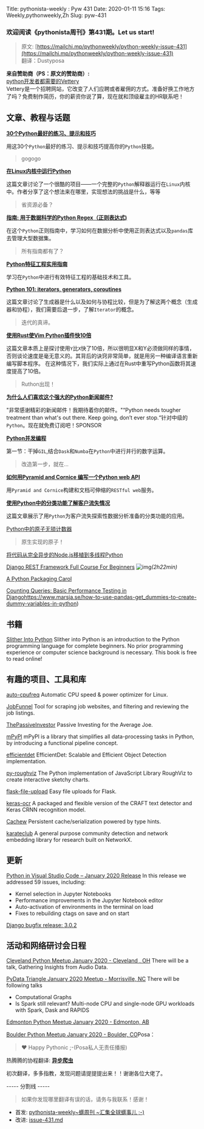 Title: pythonista-weekly : Pyw 431
Date: 2020-01-11 15:16
Tags: Weekly,pythonweekly,Zh 
Slug: pyw-431

### 欢迎阅读《pythonista周刊》第431期。Let us start!


>原文: [https://mailchi.mp/pythonweekly/python-weekly-issue-431](https://mailchi.mp/pythonweekly/python-weekly-issue-431)  
>翻译：Dustyposa

**来自赞助商（PS：原文的赞助商）:**  
[python开发者都需要的Vettery](https://www.vettery.com/tech?utm_source=newsletter&utm_medium=pythonweekly&utm_term=tech&utm_content=grouped&utm_campaign=ad-77579)  
Vettery是一个招聘网站，它改变了人们应聘或者雇佣的方式。准备好换工作地方了吗？免费制作简历，你的薪资你说了算，现在就和顶级雇主的HR联系吧！


## 文章、教程与话题
**[30个Python最好的练习、提示和技巧](https://t.co/zGlFseuoLG)** 

用这30个`Python`最好的练习、提示和技巧提高你的`Python`技能。

> gogogo

**[在Linux内核中运行Python](https://t.co/rJvjoUo4pf)**

这篇文章讨论了一个很酷的项目——一个完整的`Python`解释器运行在`Linux`内核中。作者分享了这个想法来在哪里，实现想法的挑战是什么，等等

> 省资源必备？



**[指南: 用于数据科学的Python Regex（正则表达式)](https://www.dataquest.io/blog/regular-expressions-data-scientists/)**

在这个`Python`正则指南中，学习如何在数据分析中使用正则表达式以及`pandas`库去管理大型数据集。

> 所有指南都有了？

**[Python特征工程实用指南](https://heartbeat.fritz.ai/a-practical-guide-to-feature-engineering-in-python-8326e40747c8)**

学习在`Python`中进行有效特征工程的基础技术和工具。

**[Python 101: iterators, generators, coroutines](https://www.integralist.co.uk/posts/python-generators/)**

这篇文章讨论了生成器是什么以及如何与协程比较，但是为了解这两个概念（生成器和协程），我们需要后退一步，了解`Iterator`的概念。

> 迭代的真谛。

**[使用Rust使Vim Python插件快10倍](http://liuchengxu.org/posts/speed-up-vim-python-plugin-using-rust/)**

这篇文章本质上是探讨使用`Y`比`X`快了10倍，所以很明显X和Y必须做同样的事情，否则谈论速度是毫无意义的。其背后的诀窍非常简单，就是用另一种编译语言重新编写脚本程序。 在这种情况下，我们实际上通过在Rust中重写Python函数将其速度提高了10倍。

> Ruthon出现！

**[为什么人们喜欢这个强大的Python新闻邮件?](https://powerfulpython.com/newsletter/?utm_source=pythonweekly&utm_medium=newsletter&utm_campaign=2019-01-09)**

"非常感谢精彩的新闻邮件！我期待着你的邮件。"“Python needs tougher treatment than what's out there. Keep going, don’t ever stop.“针对中级的`Python`。现在就免费订阅吧！SPONSOR

**[Python并发编程](https://blog.esciencecenter.nl/parallel-programming-in-python-7fd62c90217d)**

第一节：干掉`GIL`,结合`Dask`和`Numba`在`Python`中进行并行的数字运算。

> 改造第一步，就在...

**[如何用Pyramid and Cornice 编写一个Python web API ](https://opensource.com/article/20/1/python-web-api-pyramid-cornice)** 

用`Pyramid and Cornice`构建和文档可伸缩的`RESTful web`服务。



**[使用Python中的分类功能了解客户流失情况](https://datascienceplus.com/understanding-customer-attrition-using-categorical-features-in-python/)**

这篇文章展示了用`Python`为客户流失探索性数据分析准备的分类功能的应用。



[Python中的原子无锁计数器](https://julien.danjou.info/atomic-lock-free-counters-in-python/)

> 原生实现的原子！



[将代码从完全异步的Node.js移植到多线程Python](https://t.co/YytjAeBzrz)

[Django REST Framework Full Course For Beginners](https://www.youtube.com/watch?v=B38aDwUpcFc) ![img](https://gallery.mailchimp.com/e2e180baf855ac797ef407fc7/images/8def3887-e9e9-4a48-95e0-74045a6a23fc.png)*(2h22min)*

[A Python Packaging Carol](https://www.b-list.org/weblog/2020/jan/05/packaging/)

[Counting Queries: Basic Performance Testing in Django](https://www.vinta.com.br/blog/2020/counting-queries-basic-performance-testing-in-django/)https://www.marsja.se/how-to-use-pandas-get_dummies-to-create-dummy-variables-in-python)

## 书籍

[Slither Into Python](https://www.slitherintopython.com/)
Slither into Python is an introduction to the Python programming language for complete beginners. No prior programming experience or computer science background is necessary. This book is free to read online! 



## 有趣的项目、工具和库




[auto-cpufreq](https://github.com/AdnanHodzic/auto-cpufreq)
Automatic CPU speed & power optimizer for Linux.

[JobFunnel](https://github.com/PaulMcInnis/JobFunnel)
Tool for scraping job websites, and filtering and reviewing the job listings.

[ThePassiveInvestor](https://github.com/JerBouma/ThePassiveInvestor)
Passive Investing for the Average Joe.

[mPyPl](http://soshnikov.com/mPyPl/) 
mPyPl is a library that simplifies all data-processing tasks in Python, by introducing a functional pipeline concept.

[efficientdet](https://github.com/signatrix/efficientdet)
EfficientDet: Scalable and Efficient Object Detection implementation.

[py-roughviz](https://github.com/charlesdong1991/py-roughviz)
The Python implementation of JavaScript Library RoughViz to create interactive sketchy charts.

[flask-file-upload](https://github.com/joegasewicz/Flask-File-Upload)
Easy file uploads for Flask.

[keras-ocr](https://github.com/faustomorales/keras-ocr)
A packaged and flexible version of the CRAFT text detector and Keras CRNN recognition model.

[Cachew](https://github.com/karlicoss/cachew)
Persistent cache/serialization powered by type hints.

[karateclub](https://github.com/benedekrozemberczki/karateclub)
A general purpose community detection and network embedding library for research built on NetworkX.

## 更新

[Python in Visual Studio Code – January 2020 Release](https://devblogs.microsoft.com/python/python-in-visual-studio-code-january-2020-release/)
In this release we addressed 59 issues, including: 

- Kernel selection in Jupyter Notebooks  
- Performance improvements in the Jupyter Notebook editor
- Auto-activation of environments in the terminal on load 
- Fixes to rebuilding ctags on save and on start 


[Django bugfix release: 3.0.2](https://www.djangoproject.com/weblog/2020/jan/02/django-bugfix-release-302/)

## 活动和网络研讨会日程

[Cleveland Python Meetup January 2020 - Cleveland , OH](https://www.meetup.com/Cleveland-Area-Python-Interest-Group/events/wrwphqybccbrb/)
There will be a talk, Gathering Insights from Audio Data.

[PyData Triangle January 2020 Meetup - Morrisville, NC](https://www.meetup.com/PyData-Triangle/events/267006605/)
There will be following talks

- Computational Graphs
- Is Spark still relevant? Multi-node CPU and single-node GPU workloads with Spark, Dask and RAPIDS


[Edmonton Python Meetup January 2020 - Edmonton, AB](https://www.meetup.com/startupedmonton/events/dtflxjybccbrb/)

[Boulder Python Meetup January 2020 - Boulder, CO](https://www.meetup.com/BoulderPython/events/vcmckrybccbsb/)Posa：

> ❤️ Happy Pythonic ;-(Posa私人无责任播报)  

热腾腾的协程翻译: **[异步爬虫](https://github.com/Dustyposa/goSpider/blob/master/python_advance/%E7%BF%BB%E8%AF%91%E8%AE%A1%E5%88%92/%E5%BC%82%E6%AD%A5%E7%88%AC%E8%99%AB)**

初次翻译，多多指教，发现问题请提提提出来！！谢谢各位大佬了。

----- 分割线 -----

> 如果你发现哪里翻译有误的话，请务与我联系！感谢！
>




- 首发: [pythonista-weekly~蠎周刊 ~汇集全球蠎事儿 ;-)](http://weekly.pychina.org/python-weekly/pyw-431.html)
- 改进: [issue-431.md](https://github.com/PyChina/weekly/blob/master/content/python-weekly/issue#431.md)


